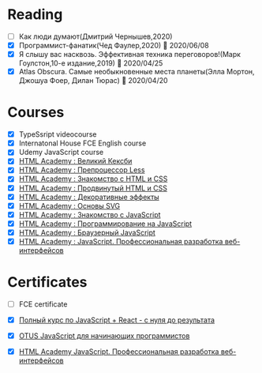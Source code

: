 # Reading

- [ ] Как люди думают(Дмитрий Чернышев,2020)
- [x] Программист-фанатик(Чед Фаулер,2020) :blue_book: 2020/06/08
- [x] Я слышу вас насквозь. Эффективная техника переговоров!(Марк Гоулстон,10-е издание,2019) :blue_book: 2020/04/25
- [x] Atlas Obscura. Самые необыкновенные места планеты(Элла Мортон, Джошуа Фоер, Дилан Тюрас) :blue_book: 2020/04/20

# Courses
- [x] TypeSsript videocourse
- [x] Internatonal House FCE English course
- [x] Udemy JavaScript course
- [x] [HTML Academy : Великий Кексби](https://htmlacademy.ru/courses/keksby)
- [x] [HTML Academy : Препроцессор Less](https://htmlacademy.ru/courses/less)
- [x] [HTML Academy : Знакомство с HTML и CSS](https://htmlacademy.ru/courses/basic-html-css)
- [x] [HTML Academy : Продвинутый HTML и CSS](https://htmlacademy.ru/courses/advanced-html-css)
- [x] [HTML Academy : Декоративные эффекты](https://htmlacademy.ru/courses/decoration)
- [x] [HTML Academy : Основы SVG](https://htmlacademy.ru/courses/svg)
- [x] [HTML Academy : Знакомство с JavaScript](https://htmlacademy.ru/courses/basic-javascript)
- [x] [HTML Academy : Программирование на JavaScript](https://htmlacademy.ru/courses/javascript)
- [x] [HTML Academy : Браузерный JavaScript](https://htmlacademy.ru/courses/javascript-in-browser)
- [x] [HTML Academy : JavaScript. Профессиональная разработка веб-интерфейсов](https://up.htmlacademy.ru/javascript/20)

# Certificates
- [ ] FCE certificate
- [x] [Полный курс по JavaScript + React - с нуля до результата](https://github.com/marustas/misc/blob/master/certificates/udemy_certificate.jpg)
- [x] [OTUS JavaScript для начинающих программистов](https://github.com/marustas/misc/blob/master/certificates/OTUS_JavaScript_for_beginners.pdf) 
- [x] [HTML Academy JavaScript. Профессиональная разработка веб-интерфейсов](https://github.com/marustas/misc/blob/master/certificates/HTML_ACADEMY_JS_Professional_Development_of_Web_Interfaces.pdf)


